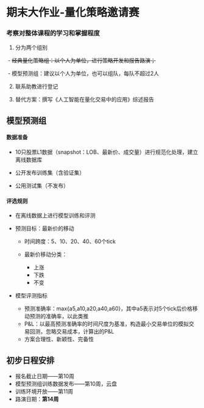 # 期末大作业-量化策略邀请赛

### 考察对整体课程的学习和掌握程度

1. 分为两个组别

​	- ~~经典量化策略组：以个人为单位，进行策略开发和报告路演；~~

​	- 模型预测组：建议以个人为单位，也可以组队，每队不超过2人

2. 联系助教进行登记

3. 替代方案：撰写《人工智能在量化交易中的应用》综述报告

##  模型预测组

#### 数据准备

- 10只股票L1数据（snapshot：LOB、最新价、成交量）进行规范化处理，建立离线数据库

- 公开发布训练集（含验证集）

- 公用测试集（不发布）

#### 评选规则

- 在离线数据上进行模型训练和评测

- 预测目标：最新价的移动

	- 时间跨度：5、10、20、40、60个tick

	- 最新价移动分类：

		- 上涨
		- 下跌
		- 不变

- 模型评测指标

	- 预测准确率：max{a5,a10,a20,a40,a60}，其中a5表示对5个tick后价格移动预测的准确率，以此类推
	- P&L：以最高预测准确率的时间尺度为基准，构造最小交易单位的模拟交易回测，忽略交易成本，计算出的P&L
	- 方案合理性、新颖性、完备性

## 初步日程安排

- 报名截止日期——第10周
- 模型预测组训练数据发布——第10周，云盘
- 训练环境开放——第11周
- 路演日期：**第14周**